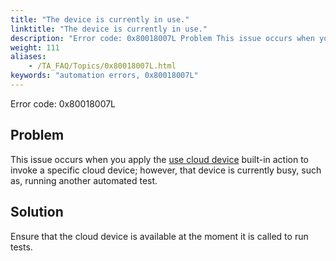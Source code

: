 ```yaml
--- 
title: "The device is currently in use."
linktitle: "The device is currently in use."
description: "Error code: 0x80018007L Problem This issue occurs when you apply the use cloud device built-in action to invoke a specific cloud device; however, that device is currently busy, such as, running ..."
weight: 111
aliases: 
    - /TA_FAQ/Topics/0x80018007L.html
keywords: "automation errors, 0x80018007L"
---
```


Error code: 0x80018007L

## Problem

This issue occurs when you apply the [use cloud device](/automation-guide/action-based-testing-language/built-in-actions/system-actions/device/use-cloud-device) built-in action to invoke a specific cloud device; however, that device is currently busy, such as, running another automated test.

## Solution

Ensure that the cloud device is available at the moment it is called to run tests.




